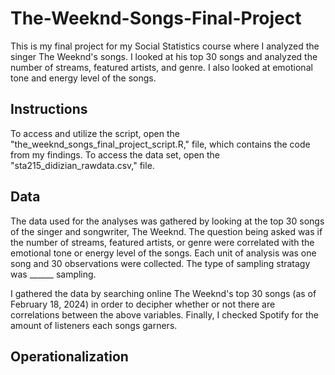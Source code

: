# The-Weeknd-Songs-Final-Project
This is my final project for my Social Statistics course where I analyzed the singer The Weeknd's songs. I looked at his top 30 songs and analyzed the number of streams, featured artists, and genre. I also looked at emotional tone and energy level of the songs.

## **Instructions**
To access and utilize the script, open the "the_weeknd_songs_final_project_script.R," file, which contains the code from my findings. To access the data set, open the "sta215_didizian_rawdata.csv," file.

## **Data**
The data used for the analyses was gathered by looking at the top 30 songs of the singer and songwriter, The Weeknd. The question being asked was if the number of streams, featured artists, or genre were correlated with the emotional tone or energy level of the songs. Each unit of analysis was one song and 30 observations were collected. The type of sampling stratagy was ______ sampling.

I gathered the data by searching online The Weeknd's top 30 songs (as of February 18, 2024) in order to decipher whether or not there are correlations between the above variables. Finally, I checked Spotify for the amount of listeners each songs garners.

## **Operationalization**
